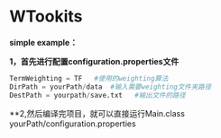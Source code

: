 # WTookits

**simple example：**

**1，首先进行配置configuration.properties文件**
```python
TermWeighting = TF   #使用的weighting算法
DirPath = yourPath/data  #输入需要weighting文件夹路径
DestPath = yourpath/save.txt   #输出文件的路径
```
**2,然后编译完项目，就可以直接运行Main.class yourPath/configuration.properties
